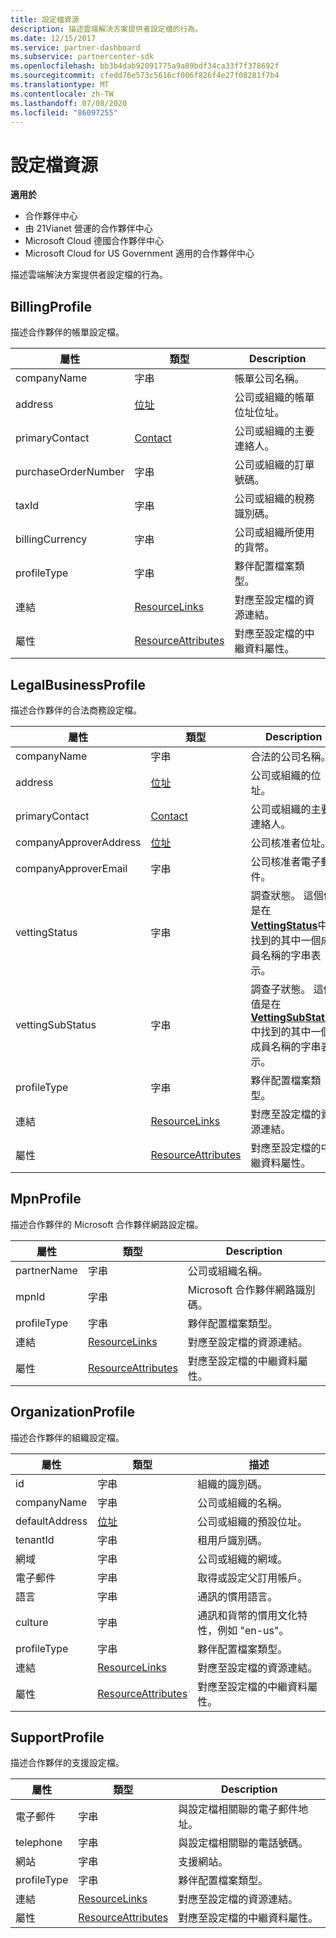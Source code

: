 ```yaml
---
title: 設定檔資源
description: 描述雲端解決方案提供者設定檔的行為。
ms.date: 12/15/2017
ms.service: partner-dashboard
ms.subservice: partnercenter-sdk
ms.openlocfilehash: bb3b4dab92091775a9a89bdf34ca33f7f378692f
ms.sourcegitcommit: cfedd76e573c5616cf006f826f4e27f08281f7b4
ms.translationtype: MT
ms.contentlocale: zh-TW
ms.lasthandoff: 07/08/2020
ms.locfileid: "86097255"
---
```

# <a name="profile-resources"></a>設定檔資源

**適用於**

- 合作夥伴中心
- 由 21Vianet 營運的合作夥伴中心
- Microsoft Cloud 德國合作夥伴中心
- Microsoft Cloud for US Government 適用的合作夥伴中心

描述雲端解決方案提供者設定檔的行為。

## <a name="billingprofile"></a>BillingProfile

描述合作夥伴的帳單設定檔。

| 屬性            | 類型                                                           | Description                                                 |
|---------------------|----------------------------------------------------------------|-------------------------------------------------------------|
| companyName         | 字串                                                         | 帳單公司名稱。                                   |
| address             | [位址](utility-resources.md#address)                       | 公司或組織的帳單位址位址。 |
| primaryContact      | [Contact](utility-resources.md#contact)                       | 公司或組織的主要連絡人。        |
| purchaseOrderNumber | 字串                                                         | 公司或組織的訂單號碼。        |
| taxId               | 字串                                                         | 公司或組織的稅務識別碼。                       |
| billingCurrency     | 字串                                                         | 公司或組織所使用的貨幣。           |
| profileType         | 字串                                                         | 夥伴配置檔案類型。                                   |
| 連結               | [ResourceLinks](utility-resources.md#resourcelinks)           | 對應至設定檔的資源連結。            |
| 屬性          | [ResourceAttributes](utility-resources.md#resourceattributes) | 對應至設定檔的中繼資料屬性。       |

## <a name="legalbusinessprofile"></a>LegalBusinessProfile

描述合作夥伴的合法商務設定檔。

| 屬性               | 類型                                                           | Description                                                                                                                                                          |
|------------------------|----------------------------------------------------------------|----------------------------------------------------------------------------------------------------------------------------------------------------------------------|
| companyName            | 字串                                                         | 合法的公司名稱。                                                                                                                                              |
| address                | [位址](utility-resources.md#address)                       | 公司或組織的位址。                                                                                                                          |
| primaryContact         | [Contact](utility-resources.md#contact)                       | 公司或組織的主要連絡人。                                                                                                                 |
| companyApproverAddress | [位址](utility-resources.md#address)                       | 公司核准者位址。                                                                                                                                        |
| companyApproverEmail   | 字串                                                         | 公司核准者電子郵件。                                                                                                                                          |
| vettingStatus          | 字串                                                         | 調查狀態。 這個值是在[**VettingStatus**](https://docs.microsoft.com/dotnet/api/microsoft.store.partnercenter.models.partners.vettingstatus)中找到的其中一個成員名稱的字串表示。           |
| vettingSubStatus       | 字串                                                         | 調查子狀態。 這個值是在[**VettingSubStatus**](https://docs.microsoft.com/dotnet/api/microsoft.store.partnercenter.models.partners.vettingsubstatus)中找到的其中一個成員名稱的字串表示。 |
| profileType            | 字串                                                         | 夥伴配置檔案類型。                                                                                                                                            |
| 連結                  | [ResourceLinks](utility-resources.md#resourcelinks)           | 對應至設定檔的資源連結。                                                                                                                     |
| 屬性             | [ResourceAttributes](utility-resources.md#resourceattributes) | 對應至設定檔的中繼資料屬性。                                                                                                                |

## <a name="mpnprofile"></a>MpnProfile

描述合作夥伴的 Microsoft 合作夥伴網路設定檔。

| 屬性    | 類型                                                           | Description                                           |
|-------------|----------------------------------------------------------------|-------------------------------------------------------|
| partnerName | 字串                                                         | 公司或組織名稱。                     |
| mpnId       | 字串                                                         | Microsoft 合作夥伴網路識別碼。                     |
| profileType | 字串                                                         | 夥伴配置檔案類型。                             |
| 連結       | [ResourceLinks](utility-resources.md#resourcelinks)           | 對應至設定檔的資源連結。      |
| 屬性  | [ResourceAttributes](utility-resources.md#resourceattributes) | 對應至設定檔的中繼資料屬性。 |

## <a name="organizationprofile"></a>OrganizationProfile

描述合作夥伴的組織設定檔。

| 屬性       | 類型                                                           | 描述                                                            |
|----------------|----------------------------------------------------------------|------------------------------------------------------------------------|
| id             | 字串                                                         | 組織的識別碼。                                                 |
| companyName    | 字串                                                         | 公司或組織的名稱。                               |
| defaultAddress | [位址](utility-resources.md#address)                       | 公司或組織的預設位址。                    |
| tenantId       | 字串                                                         | 租用戶識別碼。                                                 |
| 網域         | 字串                                                         | 公司或組織的網域。                                  |
| 電子郵件          | 字串                                                         | 取得或設定父訂用帳戶。                                  |
| 語言       | 字串                                                         | 通訊的慣用語言。                              |
| culture        | 字串                                                         | 通訊和貨幣的慣用文化特性，例如 "en-us"。 |
| profileType    | 字串                                                         | 夥伴配置檔案類型。                                              |
| 連結          | [ResourceLinks](utility-resources.md#resourcelinks)           | 對應至設定檔的資源連結。                       |
| 屬性     | [ResourceAttributes](utility-resources.md#resourceattributes) | 對應至設定檔的中繼資料屬性。                  |

## <a name="supportprofile"></a>SupportProfile

描述合作夥伴的支援設定檔。

| 屬性    | 類型                                                           | Description                                           |
|-------------|----------------------------------------------------------------|-------------------------------------------------------|
| 電子郵件       | 字串                                                         | 與設定檔相關聯的電子郵件地址。        |
| telephone   | 字串                                                         | 與設定檔相關聯的電話號碼。         |
| 網站     | 字串                                                         | 支援網站。                                  |
| profileType | 字串                                                         | 夥伴配置檔案類型。                             |
| 連結       | [ResourceLinks](utility-resources.md#resourcelinks)           | 對應至設定檔的資源連結。      |
| 屬性  | [ResourceAttributes](utility-resources.md#resourceattributes) | 對應至設定檔的中繼資料屬性。 |

